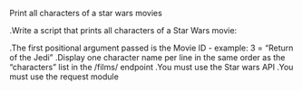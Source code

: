 Print all characters of a star wars movies

.Write a script that prints all characters of a Star Wars movie:

   .The first positional argument passed is the Movie ID - example: 3 = “Return of the Jedi”
   .Display one character name per line in the same order as the “characters” list in the /films/ endpoint
   .You must use the Star wars API
   .You must use the request module
